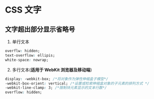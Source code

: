 # CSS 文字

## 文字超出部分显示省略号

1. 单行文本

```css
overflw: hidden;
text-overflow: ellipis;
white-space: nowrap;
```

2. 多行文本(**适用于 WebKit 浏览器及移动端**)

```css
display: -webkit-box; /*将对象作为弹性伸缩盒子模型*/
-webkit-box-orient: vertical; /*设置或检索伸缩盒对象的子元素的排列方式 */
-webkit-line-clamp: 3; /*限制块元素显示的文本行数*/
overflow: hidden;
```
